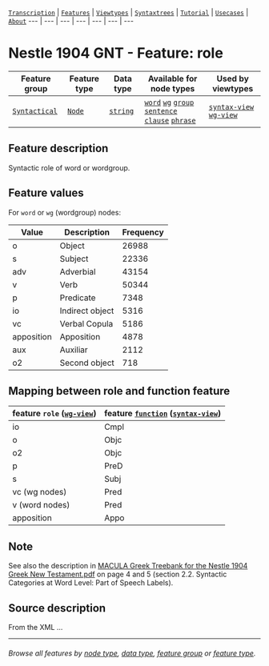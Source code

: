 <a name="start"></a>
[`Transcription`](../transcription.md#start) | [`Features`](README.md#start) | [`Viewtypes`](../viewtypes.md#start) | [`Syntaxtrees`](../syntaxtrees.md#start) | [`Tutorial`](../../tutorial/README.md#start) | [`Usecases`](../usecases/README.md#start) | [`About`](../about.md#start)
---  | --- | --- | --- | --- | --- | ---

# Nestle 1904 GNT - Feature: role

Feature group | Feature type | Data type | Available for node types | Used by viewtypes
---  | --- | --- | --- | ---
[`Syntactical`](featuresbygroup.md#syntactic-features) | [`Node`](featuresbyfeaturetype.md#node-features)  | [`string`](featuresbydatatype.md#string-datatype)  | [`word`](featuresbynodetype.md#word-nodes) [`wg`](featuresbynodetype.md#wordgroup-nodes)  [`group`](featuresbynodetype.md#group-nodes) [`sentence`](featuresbynodetype.md#sentence-nodes) [`clause`](featuresbynodetype.md#clause-nodes)  [`phrase`](featuresbynodetype.md#phrase-nodes) | [`syntax-view`](../syntax-view.md#start) [`wg-view`](../wg-view.md#start)

## Feature description

Syntactic role of word or wordgroup.

## Feature values

For `word` or `wg` (wordgroup) nodes:

Value | Description | Frequency
--- | --- | ---
o | Object | 26988
s | Subject | 22336
adv | Adverbial | 43154
v | Verb | 50344
p | Predicate | 7348
io | Indirect object | 5316
vc | Verbal Copula  | 5186
apposition | Apposition | 4878
aux | Auxiliar | 2112
o2 | Second object | 718

## Mapping between role and function feature

feature `role` ([`wg-view`](../wg-view.md#start)) | feature [`function`](function.md#start) ([`syntax-view`](../syntax-view.md#start))
---|---
io | Cmpl
o | Objc
o2 | Objc
p | PreD
s | Subj
vc (wg nodes) | Pred
v (word nodes) | Pred
apposition | Appo

## Note
See also the description in [MACULA Greek Treebank for the Nestle 1904 Greek New Testament.pdf](https://nbviewer.org/github/biblicalhumanities/greek-new-testament/blob/master/syntax-trees/nestle1904/doc/Nestle%201904%20Treebank%20Documentation.pdf) on page 4 and 5 (section 2.2. Syntactic Categories at Word Level: Part of Speech Labels).

## Source description

From the XML ...

---
###### *Browse all features by [node type](featuresbynodetype.md#start), [data type](featuresbydatatype.md#start), [feature group](featuresbygroup.md#start) or [feature type](featuresbyfeaturetype.md#start).*
